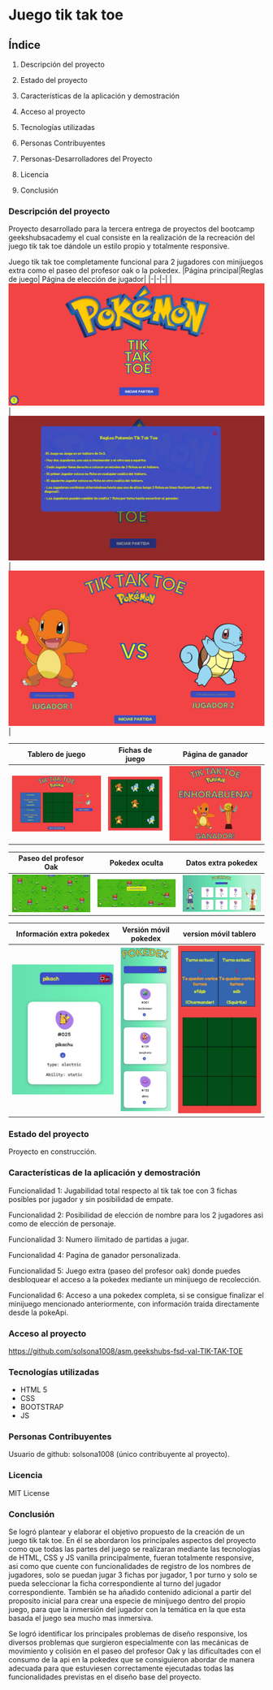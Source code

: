 # Juego tik tak toe

## Índice
1. Descripción del proyecto

2. Estado del proyecto

3. Características de la aplicación y demostración

4. Acceso al proyecto

5. Tecnologías utilizadas

6. Personas Contribuyentes

7. Personas-Desarrolladores del Proyecto

8. Licencia

9. Conclusión
  
### Descripción del proyecto
Proyecto desarrollado para la tercera entrega de proyectos del bootcamp geekshubsacademy el cual consiste en la realización de la recreación del juego tik tak toe dándole un estilo propio y totalmente responsive.

Juego tik tak toe completamente funcional para 2 jugadores con minijuegos extra como el paseo del profesor oak o la pokedex.
|Página principal|Reglas de juego| Página de elección de jugador|
|-|-|-|
|![](./images/Captura-pag-inicio.JPG)|![](./images/Captura-reglas.JPG)| ![](./images/Captura-eleccion.JPG)|

|Tablero de juego|Fichas de juego| Página de ganador|
|-|-|-|
|![](./images/Captura-tablero.JPG)|![](./images/Captura-tablero-fichas.JPG)| ![](./images/Captura-ganador-pokemon.JPG)|

|Paseo del profesor Oak|Pokedex oculta| Datos extra pokedex|
|-|-|-|
|![](./images/Captura-oak.JPG)|![](./images/Captura-poke-oculta.JPG)| ![](./images/Captura-pokedex-normal.JPG)|

|Información extra pokedex|Versión móvil pokedex| version móvil tablero|
|-|-|-|
|![](./images/Captura-pikachu-pokedex.JPG)|![](./images/Captura-pokedex-movil1.JPG)| ![](./images/Captura-tablero-movil.JPG)|

### Estado del proyecto
Proyecto en construcción.
### Características de la aplicación y demostración
Funcionalidad 1: Jugabilidad total respecto al tik tak toe con 3 fichas posibles por jugador y sin posibilidad de empate.

Funcionalidad 2: Posibilidad de elección de nombre para los 2 jugadores asi como de elección de personaje.

Funcionalidad 3: Numero ilimitado de partidas a jugar. 

Funcionalidad 4: Pagina de ganador personalizada.

Funcionalidad 5: Juego extra (paseo del profesor oak) donde puedes desbloquear el acceso a la pokedex mediante un minijuego de recolección.

Funcionalidad 6: Acceso a una pokedex completa, si se consigue finalizar el minijuego mencionado anteriormente, con información traida directamente desde la pokeApi.
### Acceso al proyecto
https://github.com/solsona1008/asm.geekshubs-fsd-val-TIK-TAK-TOE
### Tecnologías utilizadas
* HTML 5
* CSS
* BOOTSTRAP
* JS
### Personas Contribuyentes
Usuario de github: solsona1008 (único contribuyente al proyecto).
### Licencia
MIT License
### Conclusión
Se logró plantear y elaborar el objetivo propuesto de la creación de un juego tik tak toe. En él se abordaron los principales aspectos del proyecto como que todas las partes del juego se realizaran mediante las tecnologías de HTML, CSS y JS vanilla principalmente, fueran totalmente responsive, asi como que cuente con funcionalidades de registro de los nombres de jugadores, solo se puedan jugar 3 fichas por jugador, 1 por turno y solo se pueda seleccionar la ficha correspondiente al turno del
jugador correspondiente. También se ha añadido contenido adicional a partir del proposito inicial para crear una especie de minijuego dentro del propio juego, para que la inmersión del jugador con la temática en la que esta basada el juego sea mucho mas inmersiva.

Se logró identificar los principales problemas de diseño responsive, los diversos problemas que surgieron especialmente con las mecánicas de movimiento y colisión en el paseo del profesor Oak y las dificultades con el consumo de la api en la pokedex que se consiguieron abordar de manera adecuada para que estuviesen correctamente ejecutadas todas las funcionalidades previstas en el diseño base del proyecto.
